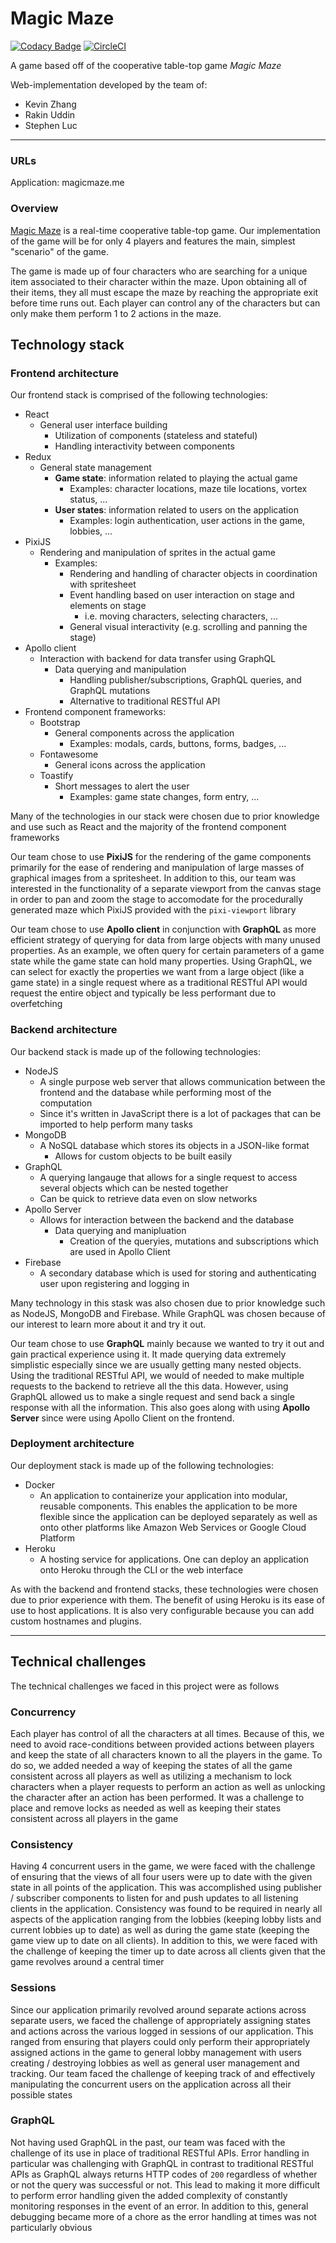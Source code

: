 # Magic Maze

[![Codacy Badge](https://api.codacy.com/project/badge/Grade/ddf7d97e9d2a44d6b15d8b0db34820e0)](https://www.codacy.com?utm_source=github.com&amp;utm_medium=referral&amp;utm_content=UTSCC09/project-magicmaze&amp;utm_campaign=Badge_Grade)
[![CircleCI](https://circleci.com/gh/UTSCC09/project-magicmaze.svg?style=shield&circle-token=919148bff631b86af81101d8abf73ca8d070f8a2)](https://circleci.com/gh/UTSCC09/project-magicmaze)

A game based off of the cooperative table-top game _Magic Maze_

Web-implementation developed by the team of:

- Kevin Zhang
- Rakin Uddin
- Stephen Luc

---

### URLs

Application: magicmaze.me

### Overview

[Magic Maze](https://boardgamegeek.com/boardgame/209778/magic-maze) is a real-time cooperative table-top game. Our implementation of the game will be for only 4 players and features the main, simplest "scenario" of the game. 

The game is made up of four characters who are searching for a unique item associated to their character within the maze. Upon obtaining all of their items, they all must escape the maze by reaching the appropriate exit before time runs out. Each player can control any of the characters but can only make them perform 1 to 2 actions in the maze.

## Technology stack

### Frontend architecture

Our frontend stack is comprised of the following technologies:

- React
  - General user interface building
    - Utilization of components (stateless and stateful)
    - Handling interactivity between components
- Redux
  - General state management
    - **Game state**: information related to playing the actual game
      - Examples: character locations, maze tile locations, vortex status, ...
    - **User states**: information related to users on the application
      - Examples: login authentication, user actions in the game, lobbies, ...
- PixiJS
  - Rendering and manipulation of sprites in the actual game
    - Examples:
      - Rendering and handling of character objects in coordination with spritesheet
      - Event handling based on user interaction on stage and elements on stage
        - i.e. moving characters, selecting characters, ...
      - General visual interactivity (e.g. scrolling and panning the stage)
- Apollo client
  - Interaction with backend for data transfer using GraphQL
    - Data querying and manipulation
      - Handling publisher/subscriptions, GraphQL queries, and GraphQL mutations
      - Alternative to traditional RESTful API
- Frontend component frameworks:
  - Bootstrap
    - General components across the application
      - Examples: modals, cards, buttons, forms, badges, ...
  - Fontawesome
    - General icons across the application
  - Toastify
    - Short messages to alert the user
      - Examples: game state changes, form entry, ...

Many of the technologies in our stack were chosen due to prior knowledge and use such as React and the majority of the frontend component frameworks

Our team chose to use **PixiJS** for the rendering of the game components primarily for the ease of rendering and manipulation of large masses of graphical images from a spritesheet. In addition to this, our team was interested in the functionality of a separate viewport from the canvas stage in order to pan and zoom the stage to accomodate for the procedurally generated maze which PixiJS provided with the `pixi-viewport` library

Our team chose to use **Apollo client** in conjunction with **GraphQL** as more efficient strategy of querying for data from large objects with many unused properties. As an example, we often query for certain parameters of a game state while the game state can hold many properties. Using GraphQL, we can select for exactly the properties we want from a large object (like a game state) in a single request where as a traditional RESTful API would request the entire object and typically be less performant due to overfetching

### Backend architecture

Our backend stack is made up of the following technologies:

- NodeJS
  - A single purpose web server that allows communication between the frontend and the database while performing most of the computation
  - Since it's written in JavaScript there is a lot of packages that can be imported to help perform many tasks 
- MongoDB
  - A NoSQL database which stores its objects in a JSON-like format
    - Allows for custom objects to be built easily
- GraphQL
  - A querying langauge that allows for a single request to access several objects which can be nested together
  - Can be quick to retrieve data even on slow networks
- Apollo Server
  - Allows for interaction between the backend and the database
    - Data querying and manipluation
      - Creation of the queryies, mutations and subscriptions which are used in Apollo Client
- Firebase
  - A secondary database which is used for storing and authenticating user upon registering and logging in

Many technology in this stask was also chosen due to prior knowledge such as NodeJS, MongoDB and Firebase. While GraphQL was chosen because of our interest to learn more about it and try it out.

Our team chose to use **GraphQL** mainly because we wanted to try it out and gain practical experience using it. It made querying data extremely simplistic especially since we are usually getting many nested objects. Using the traditional RESTful API, we would of needed to make multiple requests to the backend to retrieve all the this data. However, using GraphQL allowed us to make a single request and send back a single response with all the information. This also goes along with using **Apollo Server** since were using Apollo Client on the frontend.

### Deployment architecture

Our deployment stack is made up of the following technologies:

- Docker
  - An application to containerize your application into modular, reusable components. This enables the application to be more flexible since the application can be deployed separately as well as onto other platforms like Amazon Web Services or Google Cloud Platform
- Heroku
  - A hosting service for applications. One can deploy an application onto Heroku through the CLI or the web interface

As with the backend and frontend stacks, these technologies were chosen due to prior experience with them. The benefit of using Heroku is its ease of use to host applications. It is also very configurable because you can add custom hostnames and plugins.

---

## Technical challenges

The technical challenges we faced in this project were as follows

### Concurrency

Each player has control of all the characters at all times. Because of this, we need to avoid race-conditions between provided actions between players and keep the state of all characters known to all the players in the game. To do so, we added needed a way of keeping the states of all the game consistent across all players as well as utilizing a mechanism to lock characters when a player requests to perform an action as well as unlocking the character after an action has been performed. It was a challenge to place and remove locks as needed as well as keeping their states consistent across all players in the game

### Consistency

Having 4 concurrent users in the game, we were faced with the challenge of ensuring that the views of all four users were up to date with the given state in all points of the application. This was accomplished using publisher / subscriber components to listen for and push updates to all listening clients in the application. Consistency was found to be required in nearly all aspects of the application ranging from the lobbies (keeping lobby lists and current lobbies up to date) as well as during the game state (keeping the game view up to date on all clients). In addition to this, we were faced with the challenge of keeping the timer up to date across all clients given that the game revolves around a central timer

### Sessions

Since our application primarily revolved around separate actions across separate users, we faced the challenge of appropriately assigning states and actions across the various logged in sessions of our application. This ranged from ensuring that players could only perform their appropriately assigned actions in the game to general lobby management with users creating / destroying lobbies as well as general user management and tracking. Our team faced the challenge of keeping track of and effectively manipulating the concurrent users on the application across all their possible states

### GraphQL

Not having used GraphQL in the past, our team was faced with the challenge of its use in place of traditional RESTful APIs. Error handling in particular was challenging with GraphQL in contrast to traditional RESTful APIs as GraphQL always returns HTTP codes of `200` regardless of whether or not the query was successful or not. This lead to making it more difficult to perform error handling given the added complexity of constantly monitoring responses in the event of an error. In addition to this, general debugging became more of a chore as the error handling at times was not particularly obvious
